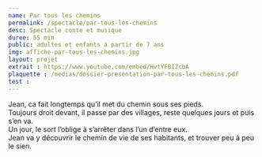 ```yaml
---
name: Par tous les chemins
permalink: /spectacle/par-tous-les-chemins
desc: Spectacle conte et musique
duree: 55 min
public: adultes et enfants à partir de 7 ans
img: affiche-par-tous-les-chemins.jpg
layout: projet
extrait : https://www.youtube.com/embed/HvtYFBIZcbA
plaquette : /medias/dossier-presentation-par-tous-les-chemins.pdf
test : 
---
```

Jean, ca fait longtemps qu’il met du chemin sous ses pieds.<br>
Toujours droit devant, il passe par des villages, reste quelques jours et puis s’en va.<br>
Un jour, le sort l’oblige à s’arrêter dans l’un d’entre eux.<br>
Jean va y découvrir le chemin de vie de ses habitants, et trouver peu à peu le sien.
